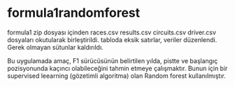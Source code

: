 # formula1randomforest


formula1 zip dosyası içinden 
races.csv
results.csv
circuits.csv
driver.csv
dosyaları okutularak birleştirildi.
tabloda eksik satırlar, veriler düzenlendi. Gerek olmayan sütunlar kaldırıldı.

Bu uygulamada amaç, F1 sürücüsünün belirtilen yılda, pistte ve başlangıç pozisyonunda 
kaçıncı olabileceğini tahmin etmeye çalışmaktır.
Bunun için bir supervised leearning (gözetimli algoritma) olan Random forest kullanılmıştır.
